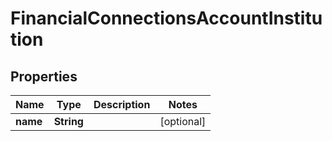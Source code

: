 

# FinancialConnectionsAccountInstitution


## Properties

| Name | Type | Description | Notes |
|------------ | ------------- | ------------- | -------------|
|**name** | **String** |  |  [optional] |



